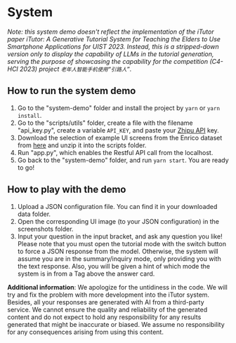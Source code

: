 # System

*Note: this system demo doesn't reflect the implementation of the iTutor paper iTutor: A Generative Tutorial System for Teaching the Elders to Use Smartphone Applications for UIST 2023. Instead, this is a stripped-down version only to display the capability of LLMs in the tutorial generation, serving the purpose of showcasing the capability for the competition (C4-HCI 2023) project `老年人智能手机使用“引路人”`.*

## How to run the system demo

1. Go to the "system-demo" folder and install the project by `yarn` or `yarn install`.
2.  Go to the "scripts/utils" folder, create a file with the filename "api_key.py", create a variable `API_KEY`, and paste your [Zhipu API](https://open.bigmodel.cn/) key.
3. Download the selection of example UI screens from the Enrico dataset from [here](https://drive.google.com/file/d/1K-A8j4gWcRHyTOlW_2CYzL7mldIlXsub/view?usp=drive_link) and unzip it into the scripts folder. 
4. Run "app.py", which enables the Restful API call from the localhost.
5. Go back to the "system-demo" folder, and run `yarn start`. You are ready to go!

## How to play with the demo

1. Upload a JSON configuration file. You can find it in your downloaded data folder.
2. Open the corresponding UI image (to your JSON configuration) in the screenshots folder.
3. Input your question in the input bracket, and ask any question you like! Please note that you must open the tutorial mode with the switch button to force a JSON response from the model. Otherwise, the system will assume you are in the summary/inquiry mode, only providing you with the text response. Also, you will be given a hint of which mode the system is in from a Tag above the answer card.



**Additional information**: We apologize for the untidiness in the code. We will try and fix the problem with more development into the iTutor system. Besides, all your responses are generated with AI from a third-party service. We cannot ensure the quality and reliability of the generated content and do not expect to hold any responsibility for any results generated that might be inaccurate or biased. We assume no responsibility for any consequences arising from using this content.

